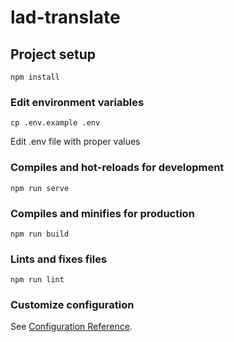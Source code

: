 # lad-translate

## Project setup
```
npm install
```

### Edit environment variables
```
cp .env.example .env
```
Edit .env file with proper values

### Compiles and hot-reloads for development
```
npm run serve
```

### Compiles and minifies for production
```
npm run build
```

### Lints and fixes files
```
npm run lint
```

### Customize configuration
See [Configuration Reference](https://cli.vuejs.org/config/).
